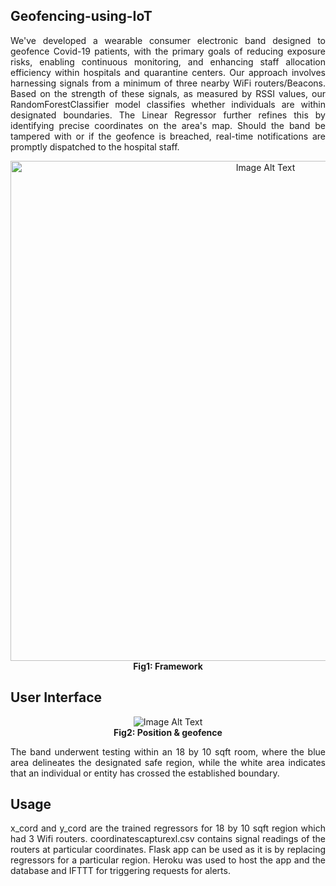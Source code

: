 ## Geofencing-using-IoT
<p align="justify">
We've developed a wearable consumer electronic band designed to geofence Covid-19 patients, with the primary goals of reducing exposure risks, enabling continuous monitoring, and enhancing staff allocation efficiency within hospitals and quarantine centers. Our approach involves harnessing signals from a minimum of three nearby WiFi routers/Beacons. Based on the strength of these signals, as measured by RSSI values, our RandomForestClassifier model classifies whether individuals are within designated boundaries. The Linear Regressor further refines this by identifying precise coordinates on the area's map. Should the band be tampered with or if the geofence is breached, real-time notifications are promptly dispatched to the hospital staff.
</p>
<p align="center">
  <img src="https://github.com/arya18mak/Geofencing-using-IoT/assets/55435847/5b2b8a0f-f5ae-4bbf-a3af-40238a116c89" alt="Image Alt Text" width="800"><br>
  <b>Fig1: Framework  </b>
</p>

## User Interface
<p align="center">
  <img src="https://github.com/arya18mak/Geofencing-using-IoT/assets/55435847/6affca8f-6413-4c51-a989-30857808745c" alt="Image Alt Text"><br>
  <b>Fig2: Position & geofence  </b>
</p> 
<p align="justify">The band underwent testing within an 18 by 10 sqft room, where the blue area delineates the designated safe region, while the white area indicates that an individual or entity has crossed the established boundary.</p>

## Usage
<p align="justify">
x_cord and y_cord are the trained regressors for 18 by 10 sqft region which had 3 Wifi routers. coordinatescapturexl.csv contains signal readings of the routers at particular coordinates. Flask app can be used as it is by replacing regressors for a particular region. Heroku was used to host the app and the database and IFTTT for triggering requests for alerts.
</p>
